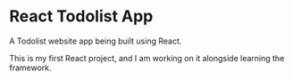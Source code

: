 # React Todolist App

A Todolist website app being built using React. 

This is my first React project, and I am working on it alongside learning the framework.
